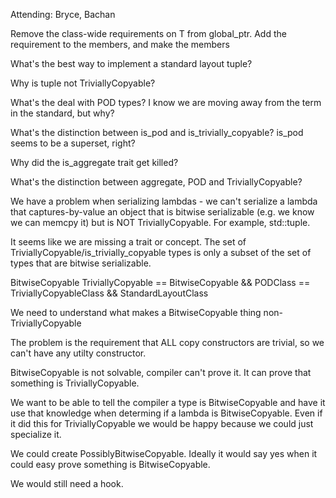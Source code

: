 Attending: Bryce, Bachan

Remove the class-wide requirements on T from global_ptr. Add the requirement to the members, and make the members 

What's the best way to implement a standard layout tuple?

Why is tuple not TriviallyCopyable?

What's the deal with POD types? I know we are moving away from the term in the standard, but why?

What's the distinction between is_pod and is_trivially_copyable? is_pod seems to be a superset, right?

Why did the is_aggregate trait get killed?

What's the distinction between aggregate, POD and TriviallyCopyable?

We have a problem when serializing lambdas - we can't serialize a lambda that captures-by-value an object that is bitwise serializable (e.g. we know we can memcpy it) but is NOT TriviallyCopyable. For example, std::tuple.

It seems like we are missing a trait or concept. The set of TriviallyCopyable/is_trivially_copyable types is only a subset of the set of types that are bitwise serializable.

BitwiseCopyable
TriviallyCopyable == BitwiseCopyable && <insert trivially copyable requirements>
PODClass == TriviallyCopyableClass && StandardLayoutClass

We need to understand what makes a BitwiseCopyable thing non-TriviallyCopyable

The problem is the requirement that ALL copy constructors are trivial, so we can't have any utilty constructor.

BitwiseCopyable is not solvable, compiler can't prove it. It can prove that something is TriviallyCopyable.

We want to be able to tell the compiler a type is BitwiseCopyable and have it use that knowledge when determing if a lambda is BitwiseCopyable. Even if it did this for TriviallyCopyable we would be happy because we could just specialize it.

We could create PossiblyBitwiseCopyable. Ideally it would say yes when it could easy prove something is BitwiseCopyable.

We would still need a hook.
